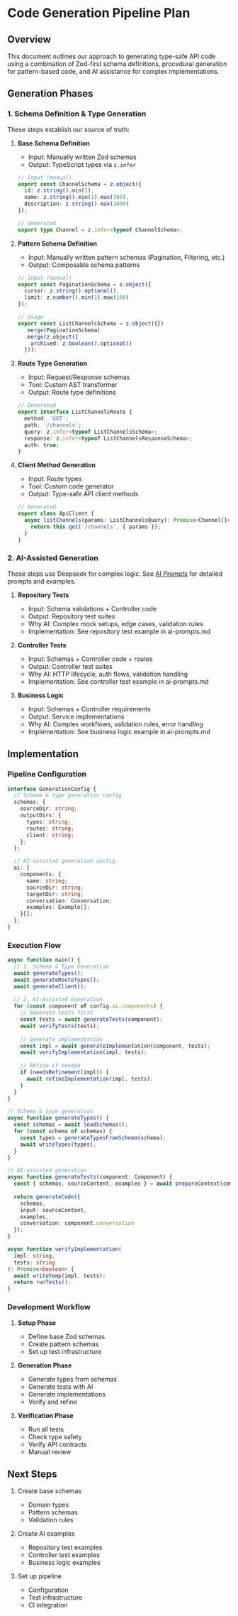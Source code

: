 # Code Generation Pipeline Plan

## Overview

This document outlines our approach to generating type-safe API code using a combination of Zod-first schema definitions, procedural generation for pattern-based code, and AI assistance for complex implementations.

## Generation Phases

### 1. Schema Definition & Type Generation
These steps establish our source of truth:

1. **Base Schema Definition**
   - Input: Manually written Zod schemas
   - Output: TypeScript types via `z.infer`
   ```typescript
   // Input (manual)
   export const ChannelSchema = z.object({
     id: z.string().min(1),
     name: z.string().min(1).max(100),
     description: z.string().max(1000)
   });
   
   // Generated
   export type Channel = z.infer<typeof ChannelSchema>;
   ```

2. **Pattern Schema Definition**
   - Input: Manually written pattern schemas (Pagination, Filtering, etc.)
   - Output: Composable schema patterns
   ```typescript
   // Input (manual)
   export const PaginationSchema = z.object({
     cursor: z.string().optional(),
     limit: z.number().min(1).max(100)
   });

   // Usage
   export const ListChannelsSchema = z.object({})
     .merge(PaginationSchema)
     .merge(z.object({
       archived: z.boolean().optional()
     }));
   ```

3. **Route Type Generation**
   - Input: Request/Response schemas
   - Tool: Custom AST transformer
   - Output: Route type definitions
   ```typescript
   // Generated
   export interface ListChannelsRoute {
     method: 'GET';
     path: '/channels';
     query: z.infer<typeof ListChannelsSchema>;
     response: z.infer<typeof ListChannelsResponseSchema>;
     auth: true;
   }
   ```

4. **Client Method Generation**
   - Input: Route types
   - Tool: Custom code generator
   - Output: Type-safe API client methods
   ```typescript
   // Generated
   export class ApiClient {
     async listChannels(params: ListChannelsQuery): Promise<Channel[]> {
       return this.get('/channels', { params });
     }
   }
   ```

### 2. AI-Assisted Generation
These steps use Deepseek for complex logic. See [AI Prompts](./ai-prompts.md) for detailed prompts and examples.

1. **Repository Tests**
   - Input: Schema validations + Controller code
   - Output: Repository test suites
   - Why AI: Complex mock setups, edge cases, validation rules
   - Implementation: See repository test example in ai-prompts.md

2. **Controller Tests**
   - Input: Schemas + Controller code + routes
   - Output: Controller test suites
   - Why AI: HTTP lifecycle, auth flows, validation handling
   - Implementation: See controller test example in ai-prompts.md

3. **Business Logic**
   - Input: Schemas + Controller requirements
   - Output: Service implementations
   - Why AI: Complex workflows, validation rules, error handling
   - Implementation: See business logic example in ai-prompts.md

## Implementation

### Pipeline Configuration
```typescript
interface GenerationConfig {
  // Schema & type generation config
  schemas: {
    sourceDir: string;
    outputDirs: {
      types: string;
      routes: string;
      client: string;
    };
  };

  // AI-assisted generation config
  ai: {
    components: {
      name: string;
      sourceDir: string;
      targetDir: string;
      conversation: Conversation;
      examples: Example[];
    }[];
  };
}
```

### Execution Flow
```typescript
async function main() {
  // 1. Schema & Type Generation
  await generateTypes();
  await generateRouteTypes();
  await generateClient();
  
  // 2. AI-Assisted Generation
  for (const component of config.ai.components) {
    // Generate tests first
    const tests = await generateTests(component);
    await verifyTests(tests);
    
    // Generate implementation
    const impl = await generateImplementation(component, tests);
    await verifyImplementation(impl, tests);
    
    // Refine if needed
    if (needsRefinement(impl)) {
      await refineImplementation(impl, tests);
    }
  }
}

// Schema & type generation
async function generateTypes() {
  const schemas = await loadSchemas();
  for (const schema of schemas) {
    const types = generateTypesFromSchema(schema);
    await writeTypes(types);
  }
}

// AI-assisted generation
async function generateTests(component: Component) {
  const { schemas, sourceContent, examples } = await prepareContext(component);
  
  return generateCode({
    schemas,
    input: sourceContent,
    examples,
    conversation: component.conversation
  });
}

async function verifyImplementation(
  impl: string,
  tests: string
): Promise<boolean> {
  await writeTemp(impl, tests);
  return runTests();
}
```

### Development Workflow

1. **Setup Phase**
   - Define base Zod schemas
   - Create pattern schemas
   - Set up test infrastructure

2. **Generation Phase**
   - Generate types from schemas
   - Generate tests with AI
   - Generate implementations
   - Verify and refine

3. **Verification Phase**
   - Run all tests
   - Check type safety
   - Verify API contracts
   - Manual review

## Next Steps

1. Create base schemas
   - Domain types
   - Pattern schemas
   - Validation rules

2. Create AI examples
   - Repository test examples
   - Controller test examples
   - Business logic examples

3. Set up pipeline
   - Configuration
   - Test infrastructure
   - CI integration